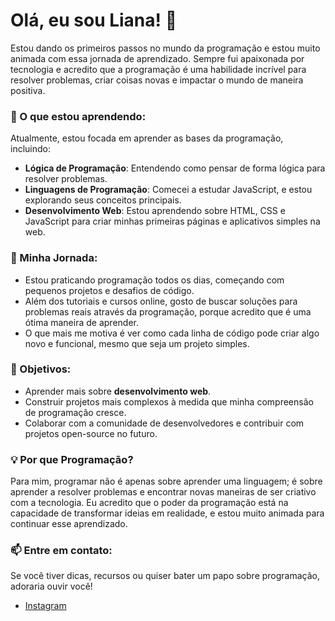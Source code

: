 # Olá, eu sou Liana! 👋

Estou dando os primeiros passos no mundo da programação e estou muito animada com essa jornada de aprendizado. Sempre fui apaixonada por tecnologia e acredito que a programação é uma habilidade incrível para resolver problemas, criar coisas novas e impactar o mundo de maneira positiva.

### 🚀 O que estou aprendendo:
Atualmente, estou focada em aprender as bases da programação, incluindo:
- **Lógica de Programação**: Entendendo como pensar de forma lógica para resolver problemas.
- **Linguagens de Programação**: Comecei a estudar JavaScript, e estou explorando seus conceitos principais.
- **Desenvolvimento Web**: Estou aprendendo sobre HTML, CSS e JavaScript para criar minhas primeiras páginas e aplicativos simples na web.

### 🌱 Minha Jornada:
- Estou praticando programação todos os dias, começando com pequenos projetos e desafios de código.
- Além dos tutoriais e cursos online, gosto de buscar soluções para problemas reais através da programação, porque acredito que é uma ótima maneira de aprender.
- O que mais me motiva é ver como cada linha de código pode criar algo novo e funcional, mesmo que seja um projeto simples.

### 🎯 Objetivos:
- Aprender mais sobre **desenvolvimento web**.
- Construir projetos mais complexos à medida que minha compreensão de programação cresce.
- Colaborar com a comunidade de desenvolvedores e contribuir com projetos open-source no futuro.

### 💡 Por que Programação?
Para mim, programar não é apenas sobre aprender uma linguagem; é sobre aprender a resolver problemas e encontrar novas maneiras de ser criativo com a tecnologia. Eu acredito que o poder da programação está na capacidade de transformar ideias em realidade, e estou muito animada para continuar esse aprendizado.

### 📫 Entre em contato:
Se você tiver dicas, recursos ou quiser bater um papo sobre programação, adoraria ouvir você!
- [Instagram](https://www.instagram.com/lianassz/)
